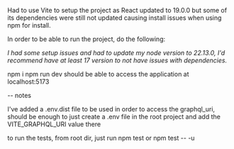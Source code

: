 
Had to use Vite to setup the project as React updated to 19.0.0 but some of its dependencies were still not updated causing install issues when using npm for install.

In order to be able to run the project, do the following:

*I had some setup issues and had to update my node version to 22.13.0, I'd recommend have at least 17 version to not have issues with dependencies.*

npm i
npm run dev
should be able to access the application at localhost:5173

-- notes



I've added a .env.dist file to be used in order to access the graphql_uri, should be enough to just create a .env file in the root project and add the VITE_GRAPHQL_URI value there

to run the tests, from root dir, just run npm test or npm test -- -u